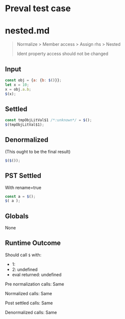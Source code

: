 # Preval test case

# nested.md

> Normalize > Member access > Assign rhs > Nested
>
> Ident property access should not be changed

## Input

`````js filename=intro
const obj = {a: {b: $()}};
let x = 10;
x = obj.a.b;
$(x);
`````


## Settled


`````js filename=intro
const tmpObjLitVal$1 /*:unknown*/ = $();
$(tmpObjLitVal$1);
`````


## Denormalized
(This ought to be the final result)

`````js filename=intro
$($());
`````


## PST Settled
With rename=true

`````js filename=intro
const a = $();
$( a );
`````


## Globals


None


## Runtime Outcome


Should call `$` with:
 - 1: 
 - 2: undefined
 - eval returned: undefined

Pre normalization calls: Same

Normalized calls: Same

Post settled calls: Same

Denormalized calls: Same
